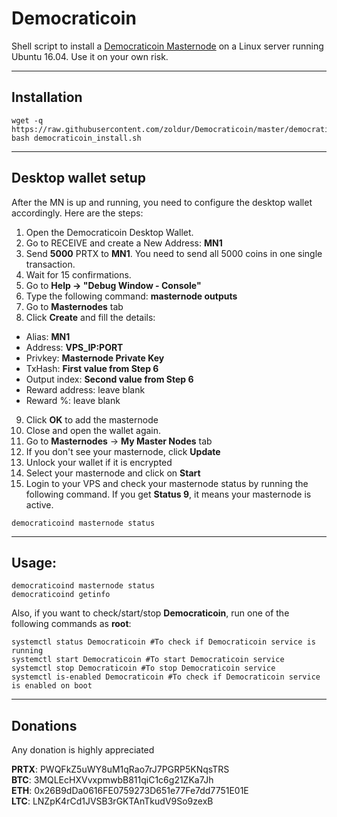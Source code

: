 # Democraticoin
Shell script to install a [Democraticoin Masternode](http://democraticoin.tech/) on a Linux server running Ubuntu 16.04. Use it on your own risk.
***

## Installation
```
wget -q https://raw.githubusercontent.com/zoldur/Democraticoin/master/democraticoin_install.sh
bash democraticoin_install.sh
```
***

## Desktop wallet setup  

After the MN is up and running, you need to configure the desktop wallet accordingly. Here are the steps:  
1. Open the Democraticoin Desktop Wallet.  
2. Go to RECEIVE and create a New Address: **MN1**  
3. Send **5000** PRTX to **MN1**. You need to send all 5000 coins in one single transaction.
4. Wait for 15 confirmations.  
5. Go to **Help -> "Debug Window - Console"**  
6. Type the following command: **masternode outputs**  
7. Go to **Masternodes** tab  
8. Click **Create** and fill the details:  
* Alias: **MN1**  
* Address: **VPS_IP:PORT**  
* Privkey: **Masternode Private Key**  
* TxHash: **First value from Step 6**  
* Output index:  **Second value from Step 6**  
* Reward address: leave blank  
* Reward %: leave blank  
9. Click **OK** to add the masternode  
11. Close and open the wallet again.
12. Go to **Masternodes** -> **My Master Nodes** tab
13. If you don't see your masternode, click **Update**
14. Unlock your wallet if it is encrypted
15. Select your masternode and click on **Start**
16. Login to your VPS and check your masternode status by running the following command. If you get **Status 9**, it means your masternode is active.
```
democraticoind masternode status
```
***

## Usage:
```
democraticoind masternode status  
democraticoind getinfo
```
Also, if you want to check/start/stop **Democraticoin**, run one of the following commands as **root**:

```
systemctl status Democraticoin #To check if Democraticoin service is running  
systemctl start Democraticoin #To start Democraticoin service  
systemctl stop Democraticoin #To stop Democraticoin service  
systemctl is-enabled Democraticoin #To check if Democraticoin service is enabled on boot  
```  
***

## Donations

Any donation is highly appreciated

**PRTX**: PWQFkZ5uWY8uM1qRao7rJ7PGRP5KNqsTRS  
**BTC**: 3MQLEcHXVvxpmwbB811qiC1c6g21ZKa7Jh  
**ETH**: 0x26B9dDa0616FE0759273D651e77Fe7dd7751E01E  
**LTC**: LNZpK4rCd1JVSB3rGKTAnTkudV9So9zexB  
